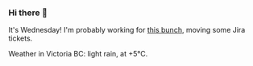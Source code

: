 ### Hi there :wave:

It's Wednesday! I'm probably working for [this bunch](https://github.com/kohofinancial), moving some Jira tickets.

Weather in Victoria BC: light rain, at +5°C.
